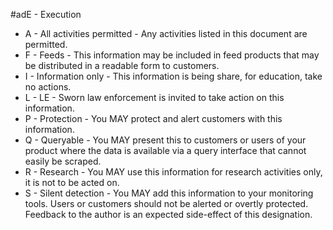 #adE - Execution

* A - All activities permitted - Any activities listed in this document are permitted. 
* F - Feeds - This information may be included in feed products that may be distributed in a readable form to customers. 
* I - Information only - This information is being share, for education, take no actions. 
* L - LE - Sworn law enforcement is invited to take action on this information.
* P - Protection - You MAY protect and alert customers with this information.
* Q - Queryable - You MAY present this to customers or users of your product where the data is available via a query interface that cannot easily be scraped.
* R - Research - You MAY use this information for research activities only, it is not to be acted on.
* S - Silent detection - You MAY add this information to your monitoring tools. Users or customers should not be alerted or overtly protected. Feedback to the author is an expected side-effect of this designation.
